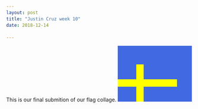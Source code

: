 ```yaml
---
layout: post
title: "Justin Cruz week 10"
date: 2018-12-14

---
```

This is our final submition of our flag collage. ![myflag](/images/sweg.png) 

